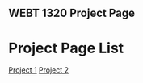 ## WEBT 1320 Project Page

<h1> Project Page List</h1>

<a href="Project1/index.html" target="_blank">Project 1</a>
<a href="project2/index.html" target="_blank">Project 2</a>
